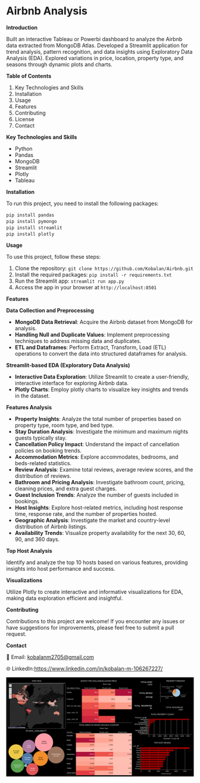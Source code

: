 # Airbnb Analysis 

**Introduction**

Built an interactive Tableau or Powerbi dashboard to analyze the Airbnb data extracted from MongoDB Atlas. Developed a Streamlit application for trend analysis, pattern recognition, and data insights using Exploratory Data Analysis (EDA). Explored variations in price, location, property type, and seasons through dynamic plots and charts.

**Table of Contents**

1. Key Technologies and Skills
2. Installation
3. Usage
4. Features
5. Contributing
6. License
7. Contact


**Key Technologies and Skills**
- Python
- Pandas
- MongoDB
- Streamlit
- Plotly
- Tableau


**Installation**

To run this project, you need to install the following packages:

```python
pip install pandas
pip install pymongo
pip install streamlit
pip install plotly
```

**Usage**

To use this project, follow these steps:

1. Clone the repository: ```git clone https://github.com/Kobalan/Airbnb.git```
2. Install the required packages: ```pip install -r requirements.txt```
3. Run the Streamlit app: ```streamlit run app.py```
4. Access the app in your browser at ```http://localhost:8501```


**Features**

**Data Collection and Preprocessing**
- **MongoDB Data Retrieval**: Acquire the Airbnb dataset from MongoDB for analysis.
- **Handling Null and Duplicate Values**: Implement preprocessing techniques to address missing data and duplicates.
- **ETL and Dataframes**: Perform Extract, Transform, Load (ETL) operations to convert the data into structured dataframes for analysis.

**Streamlit-based EDA (Exploratory Data Analysis)**
- **Interactive Data Exploration**: Utilize Streamlit to create a user-friendly, interactive interface for exploring Airbnb data.
- **Plotly Charts**: Employ plotly charts to visualize key insights and trends in the dataset.

**Features Analysis**
- **Property Insights**: Analyze the total number of properties based on property type, room type, and bed type.
- **Stay Duration Analysis**: Investigate the minimum and maximum nights guests typically stay.
- **Cancellation Policy Impact**: Understand the impact of cancellation policies on booking trends.
- **Accommodation Metrics**: Explore accommodates, bedrooms, and beds-related statistics.
- **Review Analysis**: Examine total reviews, average review scores, and the distribution of reviews.
- **Bathroom and Pricing Analysis**: Investigate bathroom count, pricing, cleaning prices, and extra guest charges.
- **Guest Inclusion Trends**: Analyze the number of guests included in bookings.
- **Host Insights**: Explore host-related metrics, including host response time, response rate, and the number of properties hosted.
- **Geographic Analysis**: Investigate the market and country-level distribution of Airbnb listings.
- **Availability Trends**: Visualize property availability for the next 30, 60, 90, and 360 days.

**Top Host Analysis**

Identify and analyze the top 10 hosts based on various features, providing insights into host performance and success.

**Visualizations**

Utilize Plotly to create interactive and informative visualizations for EDA, making data exploration efficient and insightful.


**Contributing**

Contributions to this project are welcome! If you encounter any issues or have suggestions for improvements, please feel free to submit a pull request.


**Contact**

📧 Email: kobalanm2705@gmail.com 

🌐 LinkedIn:https://www.linkedin.com/in/kobalan-m-106267227/

![](https://github.com/Kobalan/Airbnb/blob/main/Tableau%20DB.PNG)
